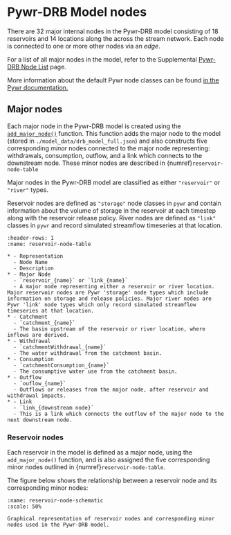 # Pywr-DRB Model nodes

There are 32 major internal nodes in the Pywr-DRB model consisting of 18 reservoirs and 14 locations along the across the stream network. Each node is connected to one or more other nodes via an *edge*.

For a list of all major nodes in the model, refer to the Supplemental [Pywr-DRB Node List](../Model/pywr_drb_inflow_scenarios.md) page.

More information about the default Pywr node classes can be found [in the Pywr documentation.](https://pywr.github.io/pywr/api/pywr.nodes.html#nodes-classes)

## Major nodes

Each major node in the Pywr-DRB model is created using the [`add_major_node()`](../../API_References/drb_make_model.md) function. This function adds the major node to the model (stored in `./model_data/drb_model_full.json`) and also constructs five corresponding *minor* nodes connected to the major node representing: withdrawals, consumption, outflow, and a link which connects to the downstream node. These minor nodes are described in {numref}`reservoir-node-table`

Major nodes in the Pywr-DRB model are classified as either `"reservoir"` or `"river"` types.

Reservoir nodes are defined as `"storage"` node classes in `pywr` and contain information about the volume of storage in the reservoir at each timestep along with the reservoir release policy. River nodes are defined as `"link"` classes in `pywr` and record simulated streamflow timeseries at that location.

```{list-table} Summary of major nodes and corresponding minor nodes.
:header-rows: 1
:name: reservoir-node-table

* - Representation
  - Node Name
  - Description
* - Major Node
  - `reservoir_{name}` or `link_{name}`
  - A major node representing either a reservoir or river location. Major reservoir nodes are Pywr 'storage' node types which include information on storage and release policies. Major river nodes are Pywr 'link' node types which only record simulated streamflow timeseries at that location.
* - Catchment
  - `catchment_{name}`
  - The basin upstream of the reservoir or river location, where inflows are derived.
* - Withdrawal
  - `catchmentWithdrawal_{name}`
  - The water withdrawal from the catchment basin.
* - Consumption
  - `catchmentConsumption_{name}`
  - The consumptive water use from the catchment basin.
* - Outflow
  - `ouflow_{name}`
  - Outflows or releases from the major node, after reservoir and withdrawal impacts.
* - Link
  - `link_{downstream node}`
  - This is a link which connects the outflow of the major node to the next downstream node.
```

### Reservoir nodes

Each reservoir in the model is defined as a major node, using the `add_major_node()` function, and is also assigned the five corresponding minor nodes outlined in {numref}`reservoir-node-table`.

The figure below shows the relationship between a reservoir node and its corresponding minor nodes:

```{figure} ../images/reservoir_node_schematic.png
:name: reservoir-node-schematic
:scale: 50%

Graphical representation of reservoir nodes and corresponding minor nodes used in the Pywr-DRB model.
```
